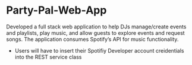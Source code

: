 # Party-Pal-Web-App

Developed a full stack web application to help DJs manage/create events and playlists, play music, and allow guests to explore events and request songs. The application consumes Spotify’s API for music functionality.

 - Users will have to insert their Spotifiy Developer account creidentials into the REST service class 
